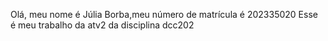 Olá, meu nome é Júlia Borba,meu número de matrícula é 202335020
Esse é meu trabalho da atv2 da disciplina dcc202

